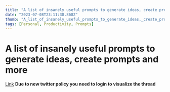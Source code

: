 ```yaml
---
title: "A list of insanely useful prompts to generate ideas, create prompts and more"
date: "2023-07-08T23:11:38.868Z"
thumb: "A_list_of_insanely_useful_prompts_to_generate_ideas,_create_prompts_and_more.png"
tags: [Personal, Productivity, Prompts]
---
```


# A list of insanely useful prompts to generate ideas, create prompts and more

[Link](https://twitter.com/DevMuzzammil/status/1675373139755438081)
**Due to new twitter policy you need to login to visualize the thread**
